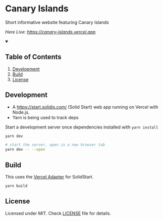 # Canary Islands

Short informative website featuring Canary Islands

_Here Live: https://canary-islands.vercel.app_

<details open >
  <summary><h2>
    Table of Contents
  </h2></summary>
  
1. [Development](#development)
2. [Build](#build)
3. [License](#license)

</details>

## Development

- A https://start.solidjs.com/ (Solid Start) web app running on Vercel with Node.js.
- Yarn is being used to track deps

Start a development server once dependencies installed with `yarn install`

```bash
yarn dev

# start the server, open in a new browser tab
yarn dev -- --open
```

## Build

This uses the [Vercel Adapter](https://github.com/solidjs/solid-start/tree/main/packages/start-vercel) for SolidStart.

```bash
yarn build
```

## License

Licensed under MIT. Check [LICENSE](LICENSE) file for details.
